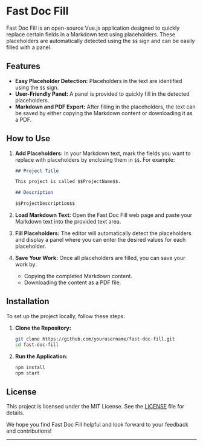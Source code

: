 # Fast Doc Fill

Fast Doc Fill is an open-source Vue.js application designed to quickly replace certain fields in a Markdown text using placeholders. These placeholders are automatically detected using the `$$` sign and can be easily filled with a panel.

## Features

- **Easy Placeholder Detection:** Placeholders in the text are identified using the `$$` sign.
- **User-Friendly Panel:** A panel is provided to quickly fill in the detected placeholders.
- **Markdown and PDF Export:** After filling in the placeholders, the text can be saved by either copying the Markdown content or downloading it as a PDF.

## How to Use

1. **Add Placeholders:** In your Markdown text, mark the fields you want to replace with placeholders by enclosing them in `$$`. For example:
    ```markdown
    ## Project Title

    This project is called $$ProjectName$$.

    ## Description

    $$ProjectDescription$$
    ```

2. **Load Markdown Text:** Open the Fast Doc Fill web page and paste your Markdown text into the provided text area.

3. **Fill Placeholders:** The editor will automatically detect the placeholders and display a panel where you can enter the desired values for each placeholder.

4. **Save Your Work:** Once all placeholders are filled, you can save your work by:
    - Copying the completed Markdown content.
    - Downloading the content as a PDF file.

## Installation

To set up the project locally, follow these steps:

1. **Clone the Repository:**
    ```sh
    git clone https://github.com/yourusername/fast-doc-fill.git
    cd fast-doc-fill
    ```

2. **Run the Application:**
    ```sh
    npm install
    npm start
    ```

## License

This project is licensed under the MIT License. See the [LICENSE](LICENSE) file for details.



We hope you find Fast Doc Fill helpful and look forward to your feedback and contributions!

---


